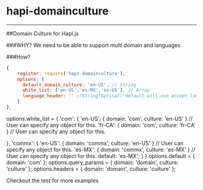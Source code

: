 # hapi-domainculture
-----------------

##Domain Culture for Hapi.js

###WHY?
We need to be able to support multi domain and languages

###How?
```javascript
{
    register: require('hapi-domainculture'),
    options: {
      default_domain_culture: 'en-US', // String
      white_list: ['en-US','es-MX','es-US'], // Array
      language_header: '' //String(Optinal) default will use accept-language
    }
},

```
options.white_list = {
  'com': {
    'en-US': { domain: 'com', culture: 'en-US' } // User can specify any object for this.
    'fr-CA': { domain: 'com', culture: 'fr-CA' } // User can specify any object for this.

  },
  'commx': {
    'en-US': { domain: 'commx', culture: 'en-US' } // User can specify any object for this.
    'es-MX': { domain: 'commx', culture: 'es-MX' } // User can specify any object for this.
    default: 'es-MX';
  }
}
options.default = { domain: 'com' };
options.query_params =  { domain: 'domain', culture: 'culture' };
options.headers = { domain: 'domain', culture: 'culture' };


Checkout the test for more examples
